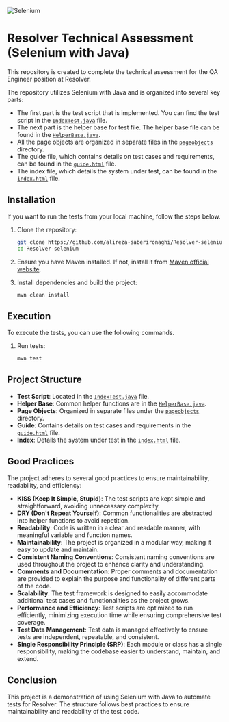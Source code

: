 
![Selenium](https://github.com/alireza-saberironaghi/Resolver-selenium/assets/98224391/b3001ded-791b-4a98-a7b9-a3424c696c70)

# Resolver Technical Assessment (Selenium with Java)

This repository is created to complete the technical assessment for the QA Engineer position at Resolver.

The repository utilizes Selenium with Java and is organized into several key parts:

- The first part is the test script that is implemented. 
  You can find the test script in the [`IndexTest.java`](https://github.com/alireza-saberironaghi/Resolver-selenium/blob/main/src/test/java/resolver2/resolver2/IndexTest.java) file.
- The next part is the helper base for test file. 
  The helper base file can be found in the [`HelperBase.java`](https://github.com/alireza-saberironaghi/Resolver-selenium/blob/main/src/main/java/helperbase/HelperBase.java).
- All the page objects are organized in separate files in the [`pageobjects`](https://github.com/alireza-saberironaghi/Resolver-selenium/tree/main/src/main/java/resolver2/pageobjects) directory.
- The guide file, which contains details on test cases and requirements, can be found in the [`guide.html`](https://github.com/alireza-saberironaghi/Resolver-selenium/blob/main/guide.html) file.
- The index file, which details the system under test, can be found in the [`index.html`](https://github.com/alireza-saberironaghi/Resolver-selenium/blob/main/index.html) file.

## Installation

If you want to run the tests from your local machine, follow the steps below.

1. Clone the repository:
    ```bash
    git clone https://github.com/alireza-saberironaghi/Resolver-selenium.git
    cd Resolver-selenium
    ```

2. Ensure you have Maven installed. If not, install it from [Maven official website](https://maven.apache.org/download.cgi).

3. Install dependencies and build the project:
    ```bash
    mvn clean install
    ```

## Execution

To execute the tests, you can use the following commands.

1. Run tests:
    ```bash
    mvn test
    ```

## Project Structure

- **Test Script**: Located in the [`IndexTest.java`](https://github.com/alireza-saberironaghi/Resolver-selenium/blob/main/src/test/java/resolver2/resolver2/IndexTest.java) file.
- **Helper Base**: Common helper functions are in the [`HelperBase.java`](https://github.com/alireza-saberironaghi/Resolver-selenium/blob/main/src/main/java/helperbase/HelperBase.java).
- **Page Objects**: Organized in separate files under the [`pageobjects`](https://github.com/alireza-saberironaghi/Resolver-selenium/tree/main/src/main/java/resolver2/pageobjects) directory.
- **Guide**: Contains details on test cases and requirements in the [`guide.html`](https://github.com/alireza-saberironaghi/Resolver-selenium/blob/main/guide.html) file.
- **Index**: Details the system under test in the [`index.html`](https://github.com/alireza-saberironaghi/Resolver-selenium/blob/main/index.html) file.

## Good Practices

The project adheres to several good practices to ensure maintainability, readability, and efficiency:
- **KISS (Keep It Simple, Stupid)**: The test scripts are kept simple and straightforward, avoiding unnecessary complexity.
- **DRY (Don't Repeat Yourself)**: Common functionalities are abstracted into helper functions to avoid repetition.
- **Readability**: Code is written in a clear and readable manner, with meaningful variable and function names.
- **Maintainability**: The project is organized in a modular way, making it easy to update and maintain.
- **Consistent Naming Conventions**: Consistent naming conventions are used throughout the project to enhance clarity and understanding.
- **Comments and Documentation**: Proper comments and documentation are provided to explain the purpose and functionality of different parts of the code.
- **Scalability**: The test framework is designed to easily accommodate additional test cases and functionalities as the project grows.
- **Performance and Efficiency**: Test scripts are optimized to run efficiently, minimizing execution time while ensuring comprehensive test coverage.
- **Test Data Management**: Test data is managed effectively to ensure tests are independent, repeatable, and consistent.
- **Single Responsibility Principle (SRP)**: Each module or class has a single responsibility, making the codebase easier to understand, maintain, and extend.

## Conclusion

This project is a demonstration of using Selenium with Java to automate tests for Resolver. The structure follows best practices to ensure maintainability and readability of the test code.
